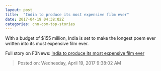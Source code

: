 ```yaml
---
layout: post
title:  "India to produce its most expensive film ever"
date: 2017-04-19 04:38:02Z
categories: cnn-com-top-stories
---
```


With a budget of $155 million, India is set to make the longest poem ever written into its most expensive film ever.


Full story on F3News: [India to produce its most expensive film ever](http://www.f3nws.com/n/BqAykD)

> Posted on: Wednesday, April 19, 2017 9:38:02 AM
